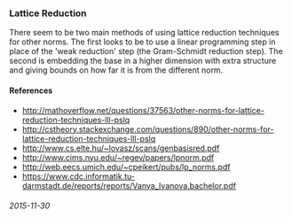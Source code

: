 ### Lattice Reduction

There seem to be two main methods of using lattice reduction
techniques for other norms.  The first looks to be to use
a linear programming step in place of the 'weak reduction' step
(the Gram-Schmidt reduction step).  The second is embedding
the base in a higher dimension with extra structure and giving
bounds on how far it is from the different norm.


#### References

* http://mathoverflow.net/questions/37563/other-norms-for-lattice-reduction-techniques-lll-pslq
* http://cstheory.stackexchange.com/questions/890/other-norms-for-lattice-reduction-techniques-lll-pslq
* http://www.cs.elte.hu/~lovasz/scans/genbasisred.pdf
* http://www.cims.nyu.edu/~regev/papers/lpnorm.pdf
* http://web.eecs.umich.edu/~cpeikert/pubs/lp_norms.pdf
* https://www.cdc.informatik.tu-darmstadt.de/reports/reports/Vanya_Ivanova.bachelor.pdf

###### 2015-11-30
